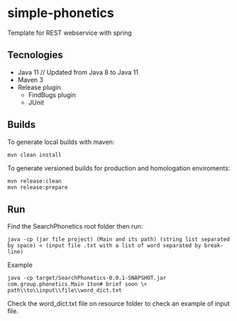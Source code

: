 # simple-phonetics
Template for REST webservice with spring

## Tecnologies

* Java 11 // Updated from Java 8 to Java 11
* Maven 3
* Release plugin
	* FindBugs plugin
	* JUnit

## Builds

To generate local builds with maven:
```bash
mvn clean install
```

To generate versioned builds for production and homologation enviroments:
```
mvn release:clean
mvn release:prepare
```

## Run
Find the SearchPhonetics root folder then run:
```
java -cp (jar file project) (Main and its path) (string list separated by space) < (input file .txt with a list of word separated by break-line)
```
Example
```
java -cp target/SearchPhonetics-0.0.1-SNAPSHOT.jar com.group.phonetics.Main 1ton# brief soon \< path\\to\\input\\file\\word_dict.txt
```
Check the word_dict.txt file on resource folder to check an example of input file.